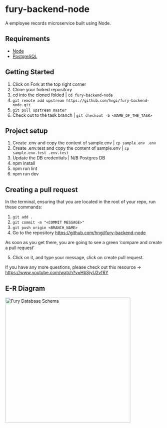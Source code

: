 # fury-backend-node
A employee records microservice built using Node.

## Requirements
- [Node](https://nodejs.org/en/download/)
- [PostgreSQL](https://www.postgresql.org/download/)

## Getting Started

1. Click on Fork at the top right corner
2. Clone your forked repository
3. cd into the cloned folded | `cd fury-backend-node`
4. `git remote add upstream https://github.com/hngi/fury-backend-node.git`
5. `git pull upstream master`
6. Check out to the task branch | `git checkout -b <NAME_OF_THE_TASK>`



## Project setup

1. Create .env and copy the content of sample.env | `cp sample.env .env`
2. Create .env.test and copy the content of sample.env | `cp sample.env.test .env.test`
3. Update the DB credentials | N/B Postgres DB
4. npm install
5. npm run lint
6. npm run dev

## Creating a pull request

In the terminal, ensuring that you are located in the root of your repo, run these commands:
1. `git add .`
2. `git commit -m "<COMMIT MESSAGE>"`
3. `git push origin <BRANCH_NAME>`
4. Go to the repository https://github.com/hngi/fury-backend-node

As soon as you get there, you are going to see a green ‘compare and create a pull request’

5. Click on it, and type your message, click on create pull request.

If you have any more questions, please check out this resource -> https://www.youtube.com/watch?v=HbSjyU2vf6Y

## E-R Diagram

 <img src="https://res.cloudinary.com/ambrose/image/upload/v1591785020/ER.png" width="400" title="Fury Database Schema">


